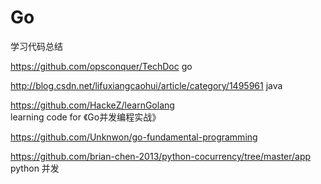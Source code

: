 # Go
学习代码总结


https://github.com/opsconquer/TechDoc    go

http://blog.csdn.net/lifuxiangcaohui/article/category/1495961    java


https://github.com/HackeZ/learnGolang  learning code for 《Go并发编程实战》

https://github.com/Unknwon/go-fundamental-programming  

https://github.com/brian-chen-2013/python-cocurrency/tree/master/app  python 并发
